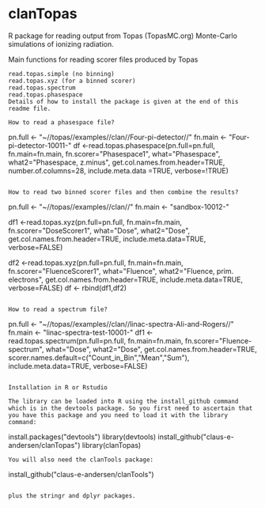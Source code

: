 # clanTopas
R package for reading output from Topas (TopasMC.org) Monte-Carlo simulations of ionizing radiation. 

Main functions for reading scorer files produced by Topas
```
read.topas.simple (no binning)
read.topas.xyz (for a binned scorer)
read.topas.spectrum
read.topas.phasespace
Details of how to install the package is given at the end of this readme file.

How to read a phasespace file?

```
pn.full <- "~//topas//examples//clan//Four-pi-detector//"
fn.main <- "Four-pi-detector-10011-"
df <-read.topas.phasespace(pn.full=pn.full, 
                           fn.main=fn.main, 
                           fn.scorer="Phasespace1",
                           what="Phasespace",
                           what2="Phasespace, z.minus",
                           get.col.names.from.header=TRUE, 
                           number.of.columns=28,
                           include.meta.data =TRUE,
                           verbose=!TRUE)
```                          

How to read two binned scorer files and then combine the results?

```
pn.full <- "~//topas//examples//clan//"
fn.main <- "sandbox-10012-"

df1 <-read.topas.xyz(pn.full=pn.full,
                     fn.main=fn.main,
                     fn.scorer="DoseScorer1",
                     what="Dose",
                     what2="Dose",
                     get.col.names.from.header=TRUE,
                     include.meta.data=TRUE,
                     verbose=FALSE)


df2 <-read.topas.xyz(pn.full=pn.full,
                     fn.main=fn.main,
                     fn.scorer="FluenceScorer1",
                     what="Fluence",
                     what2="Fluence, prim. electrons",
                     get.col.names.from.header=TRUE,
                     include.meta.data=TRUE,
                     verbose=FALSE)
df <- rbind(df1,df2)
```

How to read a spectrum file?

```
pn.full <- "~//topas//examples//clan//linac-spectra-Ali-and-Rogers//"
fn.main <- "linac-spectra-test-10001-"
df1 <-read.topas.spectrum(pn.full=pn.full,
                          fn.main=fn.main,
                          fn.scorer="Fluence-spectrum",
                          what="Dose",
                          what2="Dose",
                          get.col.names.from.header=TRUE,
                          scorer.names.default=c("Count_in_Bin","Mean","Sum"),
                          include.meta.data=TRUE,
                          verbose=FALSE)

```

Installation in R or Rstudio

The library can be loaded into R using the install_github command which is in the devtools package. So you first need to ascertain that you have this package and you need to load it with the library command:

```
install.packages("devtools")
library(devtools)
install_github("claus-e-andersen/clanTopas")
library(clanTopas)
```
You will also need the clanTools package:

```
install_github("claus-e-andersen/clanTools")
```

plus the stringr and dplyr packages.
